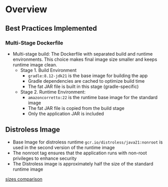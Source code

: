 # Overview

## Best Practices Implemented

### Multi-Stage Dockerfile

- Multi-stage build: The Dockerfile with separated build and runtime environments. This choice makes final image size smaller and keeps runtime image clean.
    - Stage 1. Build Environment
        - `gradle:8.12-jdk21` is the base image for building the app
        - Gradle dependencies are cached to optimize build time
        - The fat JAR file is built in this stage (gradle-specific)
    - Stage 2. Runtime Environment:
        - `amazoncorretto:22` is the runtime base image for the standard image
        - The fat JAR file is copied from the build stage
        - Only the application JAR is included

## Distroless Image

- Base Image for distroless runtime `gcr.io/distroless/java21:nonroot` is used in the second version of the runtime image
- The nonroot tag ensures that the application runs with non-root privileges to enhance security
- The Distroless image is approximately half the size of the standard runtime image

[sizes comparison](size_comparison.png)
